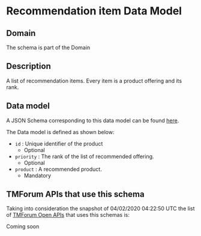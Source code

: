# Recommendation item Data Model

## Domain

The  schema is part of the  Domain

## Description

A list of recommendation items. Every item is a product offering and its rank.

## Data model

A JSON Schema corresponding to this data model can be found
[here](https://github.com/tmforum-rand/schemas/blob/candidates/Product/RecommendationItem.schema.json).

The Data model is defined as shown below:
- `id` : Unique identifier of the product
  - Optional
- `priority` : The rank of the list of recommended offering.
  - Optional
- `product` : A recommended product.
  - Mandatory




## TMForum APIs that use this schema

Taking into consideration the snapshot of 04/02/2020 04:22:50 UTC the list of [TMForum Open APIs](https://www.tmforum.org/open-apis/) that uses this schemas is:

Coming soon